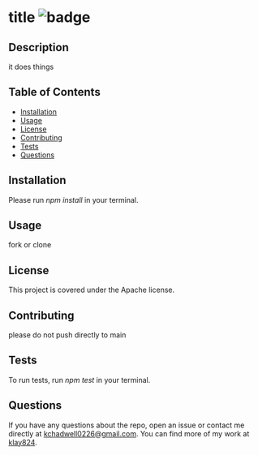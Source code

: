 # title ![badge](https://img.shields.io/badge/license-Apache-blue)
    
    
## Description
it does things


## Table of Contents
* [Installation](#installation)
* [Usage](#usage)
* [License](#license)
* [Contributing](#contributing)
* [Tests](#tests)
* [Questions](#questions)
    

## Installation
Please run *npm install* in your terminal.


## Usage
fork or clone

## License

This project is covered under the Apache license.


## Contributing
please do not push directly to main


## Tests
To run tests, run *npm test* in your terminal.


## Questions
If you have any questions about the repo, open an issue or contact me directly at kchadwell0226@gmail.com. You can find more of my work at [klay824](https://github.com/klay824/).